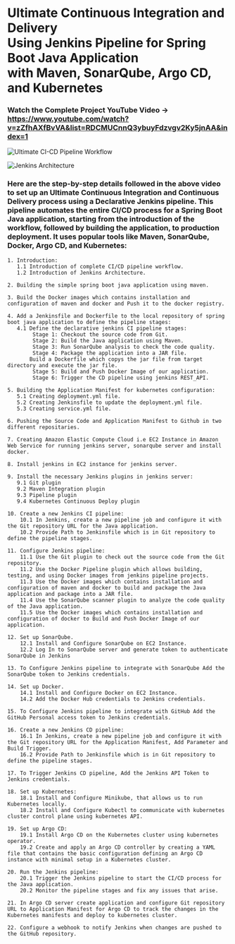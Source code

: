 # Ultimate Continuous Integration and Delivery <br> Using Jenkins Pipeline for Spring Boot Java Application <br> with Maven, SonarQube, Argo CD, and Kubernetes

### Watch the Complete Project YouTube Video -> https://www.youtube.com/watch?v=zZfhAXfBvVA&list=RDCMUCnnQ3ybuyFdzvgv2Ky5jnAA&index=1

![Ultimate CI-CD Pipeline Workflow](https://github.com/sourabh451/b/assets/134592493/156009d0-3d24-4310-9527-4441f6b197e6)

![Jenkins Architecture](https://github.com/sourabh451/b/assets/134592493/67d7ca72-38d0-4f2a-863a-18ce72736e99)

### Here are the step-by-step details followed in the above video to set up an Ultimate Continuous Integration and Continuous Delivery process using a Declarative Jenkins pipeline. This pipeline automates the entire CI/CD process for a Spring Boot Java application, starting from the introduction of the workflow, followed by building the application, to production deployment. It uses popular tools like Maven, SonarQube, Docker, Argo CD, and Kubernetes:
```
1. Introduction:
   1.1 Introduction of complete CI/CD pipeline workflow.
   1.2 Introduction of Jenkins Architecture.

2. Building the simple spring boot java application using maven.

3. Build the Docker images which contains installation and configuration of maven and docker and Push it to the docker registry.

4. Add a Jenkinsfile and Dockerfile to the local repository of spring boot java application to define the pipeline stages:
   4.1 Define the declarative jenkins CI pipeline stages:
        Stage 1: Checkout the source code from Git.
        Stage 2: Build the Java application using Maven.
        Stage 3: Run SonarQube analysis to check the code quality.
        Stage 4: Package the application into a JAR file.
       Build a Dockerfile which copys the jar file from target directory and execute the jar file.
        Stage 5: Build and Push Docker Image of our application.
        Stage 6: Trigger the CD pipeline using jenkins REST_API.

5. Building the Application Manifest for kubernetes configuration:
   5.1 Creating deployment.yml file.
   5.2 Creating Jenkinsfile to update the deployment.yml file.
   5.3 Creating service.yml file.

6. Pushing the Source Code and Application Manifest to Github in two different repositaries.

7. Creating Amazon Elastic Compute Cloud i.e EC2 Instance in Amazon Web Service for running jenkins server, sonarqube server and install docker.

8. Install jenkins in EC2 instance for jenkins server.

9. Install the necessary Jenkins plugins in jenkins server:
   9.1 Git plugin
   9.2 Maven Integration plugin
   9.3 Pipeline plugin
   9.4 Kubernetes Continuous Deploy plugin

10. Create a new Jenkins CI pipeline:
    10.1 In Jenkins, create a new pipeline job and configure it with the Git repository URL for the Java application.
    10.2 Provide Path to Jenkinsfile which is in Git repository to define the pipeline stages.

11. Configure Jenkins pipeline:
    11.1 Use the Git plugin to check out the source code from the Git repository.
    11.2 Use the Docker Pipeline plugin which allows building, testing, and using Docker images from jenkins pipeline projects.
    11.3 Use the Docker images which contains installation and configuration of maven and docker to build and package the Java application and package into a JAR file.
    11.4 Use the SonarQube scanner plugin to analyze the code quality of the Java application.
    11.5 Use the Docker images which contains installation and configuration of docker to Build and Push Docker Image of our application.

12. Set up SonarQube.
    12.1 Install and Configure SonarQube on EC2 Instance.
    12.2 Log In to SonarQube server and generate token to authenticate SonarQube in Jenkins

13. To Configure Jenkins pipeline to integrate with SonarQube Add the SonarQube token to Jenkins credentials.

14. Set up Docker.
    14.1 Install and Configure Docker on EC2 Instance.
    14.2 Add the Docker Hub credentials to Jenkins credentials.

15. To Configure Jenkins pipeline to integrate with GitHub Add the GitHub Personal access token to Jenkins credentials.

16. Create a new Jenkins CD pipeline:
    16.1 In Jenkins, create a new pipeline job and configure it with the Git repository URL for the Application Manifest, Add Parameter and Build Trigger.
    16.2 Provide Path to Jenkinsfile which is in Git repository to define the pipeline stages.

17. To Trigger Jenkins CD pipeline, Add the Jenkins API Token to Jenkins credentials.

18. Set up Kubernetes:
    18.1 Install and Configure Minikube, that allows us to run Kubernetes locally.
    18.2 Install and Configure Kubectl to communicate with kubernetes cluster control plane using kubernetes API. 
    
19. Set up Argo CD:
    19.1 Install Argo CD on the Kubernetes cluster using kubernetes operator.
    19.2 Create and apply an Argo CD controller by creating a YAML file that contains the basic configuration defining an Argo CD instance with minimal setup in a Kubernetes cluster.

20. Run the Jenkins pipeline:
    20.1 Trigger the Jenkins pipeline to start the CI/CD process for the Java application.
    20.2 Monitor the pipeline stages and fix any issues that arise.

21. In Argo CD server create application and configure Git repository URL to Application Manifest for Argo CD to track the changes in the Kubernetes manifests and deploy to kubernetes cluster.

22. Configure a webhook to notify Jenkins when changes are pushed to the GitHub repository.
```
